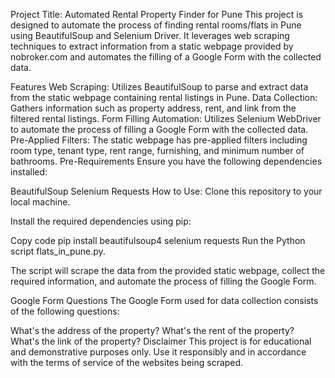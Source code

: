 Project Title: Automated Rental Property Finder for Pune
This project is designed to automate the process of finding rental rooms/flats in Pune using BeautifulSoup and Selenium Driver. It leverages web scraping techniques to extract information from a static webpage provided by nobroker.com and automates the filling of a Google Form with the collected data.

Features
Web Scraping: Utilizes BeautifulSoup to parse and extract data from the static webpage containing rental listings in Pune.
Data Collection: Gathers information such as property address, rent, and link from the filtered rental listings.
Form Filling Automation: Utilizes Selenium WebDriver to automate the process of filling a Google Form with the collected data.
Pre-Applied Filters: The static webpage has pre-applied filters including room type, tenant type, rent range, furnishing, and minimum number of bathrooms.
Pre-Requirements
Ensure you have the following dependencies installed:

BeautifulSoup
Selenium
Requests
How to Use:
Clone this repository to your local machine.

Install the required dependencies using pip:

Copy code
pip install beautifulsoup4 selenium requests
Run the Python script flats_in_pune.py.

The script will scrape the data from the provided static webpage, collect the required information, and automate the process of filling the Google Form.

Google Form Questions
The Google Form used for data collection consists of the following questions:

What's the address of the property?
What's the rent of the property?
What's the link of the property?
Disclaimer
This project is for educational and demonstrative purposes only. Use it responsibly and in accordance with the terms of service of the websites being scraped.
